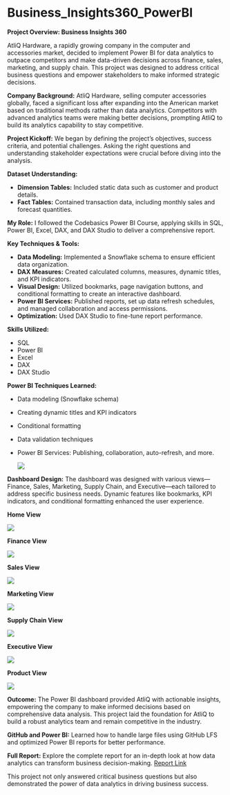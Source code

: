 # Business_Insights360_PowerBI

**Project Overview: Business Insights 360**

AtliQ Hardware, a rapidly growing company in the computer and accessories market, decided to implement Power BI for data analytics to outpace competitors and make data-driven decisions across finance, sales, marketing, and supply chain. This project was designed to address critical business questions and empower stakeholders to make informed strategic decisions.

**Company Background:**
AtliQ Hardware, selling computer accessories globally, faced a significant loss after expanding into the American market based on traditional methods rather than data analytics. Competitors with advanced analytics teams were making better decisions, prompting AtliQ to build its analytics capability to stay competitive.

**Project Kickoff:**
We began by defining the project’s objectives, success criteria, and potential challenges. Asking the right questions and understanding stakeholder expectations were crucial before diving into the analysis.

**Dataset Understanding:**
- **Dimension Tables:** Included static data such as customer and product details.
- **Fact Tables:** Contained transaction data, including monthly sales and forecast quantities.

**My Role:**
I followed the Codebasics Power BI Course, applying skills in SQL, Power BI, Excel, DAX, and DAX Studio to deliver a comprehensive report.

**Key Techniques & Tools:**
- **Data Modeling:** Implemented a Snowflake schema to ensure efficient data organization.
- **DAX Measures:** Created calculated columns, measures, dynamic titles, and KPI indicators.
- **Visual Design:** Utilized bookmarks, page navigation buttons, and conditional formatting to create an interactive dashboard.
- **Power BI Services:** Published reports, set up data refresh schedules, and managed collaboration and access permissions.
- **Optimization:** Used DAX Studio to fine-tune report performance.

**Skills Utilized:**
- SQL
- Power BI
- Excel
- DAX
- DAX Studio

**Power BI Techniques Learned:**
- Data modeling (Snowflake schema)
- Creating dynamic titles and KPI indicators
- Conditional formatting
- Data validation techniques
- Power BI Services: Publishing, collaboration, auto-refresh, and more.

   <img src="https://github.com/prashantsingh8962/Business_Insights360_PowerBI/blob/main/Resources/Final%20Data%20model.png" class="center">


**Dashboard Design:**
The dashboard was designed with various views—Finance, Sales, Marketing, Supply Chain, and Executive—each tailored to address specific business needs. Dynamic features like bookmarks, KPI indicators, and conditional formatting enhanced the user experience.

**Home View**

 <img src="https://github.com/prashantsingh8962/Business_Insights360_PowerBI/blob/main/Resources/Home%20page.png" class="center">

 
**Finance View**

 <img src="https://github.com/prashantsingh8962/Business_Insights360_PowerBI/blob/main/Resources/Finance%20View.png" class="center">

 
**Sales View**

 <img src="https://github.com/prashantsingh8962/Business_Insights360_PowerBI/blob/main/Resources/Sales%20View.png" class="center">

 
**Marketing View**

 <img src="https://github.com/prashantsingh8962/Business_Insights360_PowerBI/blob/main/Resources/Marketing%20Page.png" class="center">

 
**Supply Chain View**

 <img src="https://github.com/prashantsingh8962/Business_Insights360_PowerBI/blob/main/Resources/Supply%20chain%20page.png" class="center">

 
**Executive View**

 <img src="https://github.com/prashantsingh8962/Business_Insights360_PowerBI/blob/main/Resources/Executive%20Page.png" class="center">

 
**Product View**

 <img src="https://github.com/prashantsingh8962/Business_Insights360_PowerBI/blob/main/Resources/Product%20page.png" class="center">



**Outcome:**
The Power BI dashboard provided AtliQ with actionable insights, empowering the company to make informed decisions based on comprehensive data analysis. This project laid the foundation for AtliQ to build a robust analytics team and remain competitive in the industry.

**GitHub and Power BI:**
Learned how to handle large files using GitHub LFS and optimized Power BI reports for better performance.

**Full Report:**
Explore the complete report for an in-depth look at how data analytics can transform business decision-making. [Report Link](https://app.powerbi.com/view?r=eyJrIjoiY2NkNjU0NmEtYmQ3OS00ZDRhLTk3MDMtY2E2OTQxZTBjODhjIiwidCI6ImM2ZTU0OWIzLTVmNDUtNDAzMi1hYWU5LWQ0MjQ0ZGM1YjJjNCJ9)

This project not only answered critical business questions but also demonstrated the power of data analytics in driving business success.
